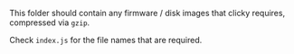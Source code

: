 This folder should contain any firmware / disk images that clicky requires, compressed via `gzip`.

Check `index.js` for the file names that are required.
